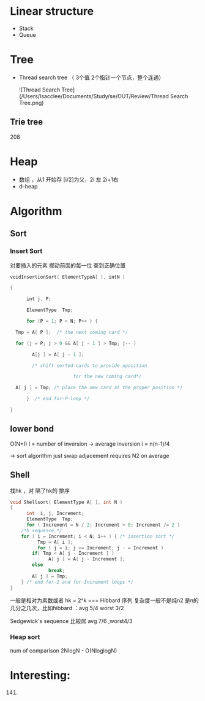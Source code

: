 # Linear structure

- Stack
- Queue

# Tree

- Thread search tree （ 3个值 2个指针一个节点，整个连通）

  ![Thread Search Tree](/Users/Isacclee/Documents/Study/se/OUT/Review/Thread Search Tree.png)

## Trie tree
208


# Heap

- 数组 ，从1 开始存 [i/2]为父，2i 左 2i+1右
- d-heap

# Algorithm

## Sort

### Insert Sort

对要插入的元素 挪动前面的每一位 查到正确位置

``` c
voidInsertionSort( ElementTypeA[ ], intN ) 

{

      int j, P; 

      ElementType  Tmp; 

      for (P = 1; P < N; P++ ) { 

  Tmp = A[ P ];  /* the next coming card */

  for (j = P; j > 0 && A[ j - 1 ] > Tmp; j-- ) 

        A[j ] = A[ j - 1 ]; 

        /* shift sorted cards to provide aposition 

                       for the new coming card*/

  A[ j ] = Tmp; /* place the new card at the proper position */

      }  /* end for-P-loop */

}

```

## lower bond

O(N+I) I = number of inversion -> average inversion i  = n(n-1)/4

-> sort algorithm just swap adjacement requires N2 on average

## Shell

找hk ，对 隔了hk的 排序

```c
void Shellsort( ElementType A[ ], int N ) 
{ 
      int  i, j, Increment; 
      ElementType  Tmp; 
      for ( Increment = N / 2; Increment > 0; Increment /= 2 )  
	/*h sequence */
	for ( i = Increment; i < N; i++ ) { /* insertion sort */
	      Tmp = A[ i ]; 
	      for ( j = i; j >= Increment; j - = Increment ) 
		if( Tmp < A[ j - Increment ] ) 
		      A[ j ] = A[ j - Increment ]; 
		else 
		      break; 
		A[ j ] = Tmp; 
	} /* end for-I and for-Increment loops */
}
```

一般是相对为素数或者 hk = 2^k === Hibbard 序列 复杂度一般不是纯n2 是n的几分之几次，比如hibbard  ：avg 5/4 worst 3/2

Sedgewick's sequence 比较屌 avg 7/6 ,worst4/3

### Heap sort

num of comparison 2NlogN - O(NloglogN)



# Interesting:
141.